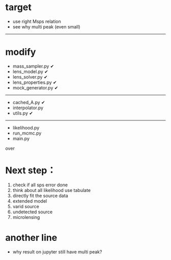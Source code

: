 # target

- use right Msps relation
- see why multi peak (even small)

---------------
# modify





- mass_sampler.py      &#x2714;
- lens_model.py        &#x2714;
- lens_solver.py       &#x2714;
- lens_properties.py   &#x2714;
- mock_generator.py    &#x2714;
-------------
- cached_A.py          &#x2714;
- interpolator.py      
- utils.py            &#x2714;
----------------------
- likelihood.py
- run_mcmc.py
- main.py


over

# Next step：

1. check if all sps error done
2. think about all likelihood use tabulate
3. directly fit the source data
4. extended model
5. varid source
6. undetected source
7. microlensing




# another line
- why result on jupyter still have multi peak?
